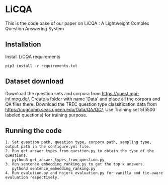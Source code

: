 # LiCQA
This is the code base of our paper on LiCQA : A Lightweight Complex Question Answering System

## Installation
Install LiCQA requirements
```
pip3 install -r requirements.txt
```
## Dataset download 

Download the question sets and corpora from https://quest.mpi-inf.mpg.de/. Create a folder with name 'Data' and place all the corpora and QA files there. 
Download the TREC question type classification data from https://cogcomp.seas.upenn.edu/Data/QA/QC/. Use Training set 5(5500 labeled questions) for training purpose. 



## Running the code
```
1. Set question path, question type, corpora path, sampling type, output path in the configure.yml file.
2. Run get_answer_types_from_question.py to obtain the type of the questions.
   python3 get_answer_types_from_question.py
3. Run sentence_embedding_ranking.py to get the top k answers.
   python3 sentence_embedding_ranking.py
4. Run evalution.py and najork_evaluation.py for vanilla and tie-aware evaluation respectively. 
   
```
